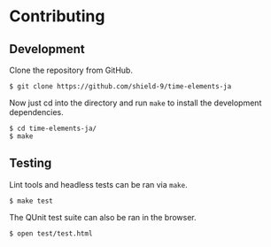 # Contributing

## Development

Clone the repository from GitHub.

```
$ git clone https://github.com/shield-9/time-elements-ja
```

Now just cd into the directory and run `make` to install the development dependencies.

```
$ cd time-elements-ja/
$ make
```

## Testing

Lint tools and headless tests can be ran via `make`.

```
$ make test
```

The QUnit test suite can also be ran in the browser.

```
$ open test/test.html
```
